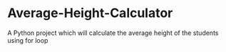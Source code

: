 # Average-Height-Calculator
A Python project which will calculate the average height of the students using for loop
